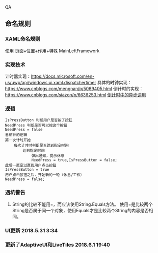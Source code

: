 QA
## 命名规则
### XAML命名规则
使用 页面+位置+作用+特殊
MainLeftFramework

### 实现技术
计时器实现：https://docs.microsoft.com/en-us/uwp/api/windows.ui.xaml.dispatchertimer
    具体的时钟实现：https://www.cnblogs.com/mengnan/p/5069405.html
    倒计时的实现：
    https://www.cnblogs.com/siazon/p/6636253.html
    [倒计时中的异步调用](https://docs.microsoft.com/en-us/uwp/api/windows.ui.core.coredispatcher.tryrunasync#Windows_UI_Core_CoreDispatcher_TryRunAsync_Windows_UI_Core_CoreDispatcherPriority_Windows_UI_Core_DispatchedHandler_)

### 逻辑
```
IsPressButton 判断用户是否按了按钮
NeedPress 判断是否可以按这个按钮
NeedPress = false
番茄钟的逻辑
第一次计时开始
    每次计时时判断是否达到指定时间
        达到指定时间
            弹出通知，提示休息
            NeedPress = true,IsPressButton = false;
此后一直空过直到用户点击按钮
IsPressButton = true
用户点击按钮之后，开始新的一轮（休息/工作）
NeedPress = false;
```
### 遇坑警告
 1. String的比较不能用=，而应该使用String.Equals方法。
使用=是比较两个String是否属于同一个对象，使用Equals才是比较两个String的内容是否相同。

### UI更新 2018.5.31 3:34

### 更新了AdaptiveUI和LiveTiles 2018.6.1 19:40